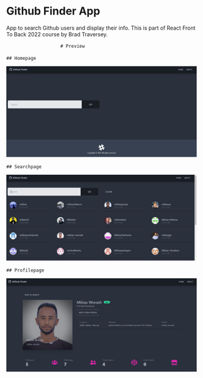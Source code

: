 # Github Finder App

App to search Github users and display their info. This is part of React Front To Back 2022 course by Brad Traversey.

                        # Preview

    ## Homepage

![Homepage](public/images/home.PNG)

    ## Searchpage

![Searchpage](public/images/search.PNG)

    ## Profilepage

![Profilepage](public/images/profile.PNG)

